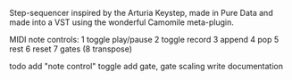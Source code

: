 Step-sequencer inspired by the Arturia Keystep, made in Pure Data and made into a VST using the wonderful Camomile meta-plugin.

MIDI note controls:
1 toggle play/pause
2 toggle record
3 append
4 pop
5 rest
6 reset
7 gates
(8 transpose)

todo add "note control" toggle
add gate, gate scaling
write documentation
